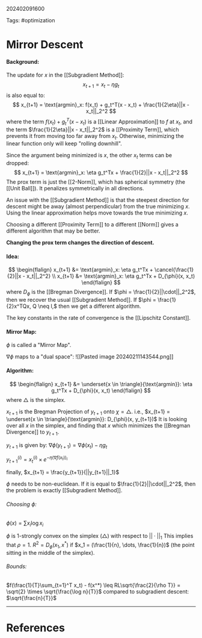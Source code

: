 202402091600

Tags: #optimization 

# Mirror Descent

#### Background:
The update for $x$ in the [[Subgradient Method]]:
$$
x_{t+1} = x_t - \eta g_t
$$
is also equal to:
$$
x_{t+1} = \text{argmin}_x: f(x_t) + g_t^T(x - x_t) + \frac{1}{2\eta}||x - x_t||_2^2
$$
where the term $f(x_t) + g_t^T(x - x_t)$ is a [[Linear Approximation]] to $f$ at $x_t$,
and the term $\frac{1}{2\eta}||x - x_t||_2^2$ is a [[Proximity Term]], which prevents it from moving too far away from $x_t$.  Otherwise, minimizing the linear function only will keep "rolling downhill".

Since the argument being minimized is $x$, the other $x_t$ terms can be dropped:
$$
x_{t+1} = \text{argmin}_x: \eta g_t^Tx + \frac{1}{2}||x - x_t||_2^2
$$
The prox term is just the [[2-Norm]], which has spherical symmetry (the [[Unit Ball]]).  It penalizes symmetrically in all directions.

An issue with the [[Subgradient Method]] is that the steepest direction for descent might be away (almost perpendicular) from the true minimizing $x$.  Using the linear approximation helps move towards the true minimizing $x$.

Choosing a different [[Proximity Term]] to a different [[Norm]] gives a different algorithm that may be better.  

**Changing the prox term changes the direction of descent.**

#### Idea:
$$
\begin{flalign}
x_{t+1} &= \text{argmin}_x: \eta g_t^Tx + \cancel{\frac{1}{2}||x - x_t||_2^2} \\
x_{t+1} &= \text{argmin}_x: \eta g_t^Tx + D_{\phi}(x, x_t)
\end{flalign}
$$
where $D_{\phi}$ is the [[Bregman Divergence]].
If $\phi = \frac{1}{2}||\cdot||_2^2$, then we recover the usual [[Subgradient Method]].
If $\phi = \frac{1}{2}x^TQx, Q \neq I,$ then we get a different algorithm.

The key constants in the rate of convergence is the [[Lipschitz Constant]].

#### Mirror Map:
$\phi$ is called a "Mirror Map".

$\nabla \phi$ maps to a "dual space":
![[Pasted image 20240211143544.png]]

#### Algorithm:
$$
\begin{flalign}
x_{t+1} &= \underset{x \in \triangle}{\text{argmin}}: \eta g_t^Tx + D_{\phi}(x, x_t)
\end{flalign}
$$
where $\triangle$ is the simplex.

$x_{t+1}$ is the Bregman Projection of $y_{t+1}$ onto $\chi = \triangle$.
i.e., $x_{t+1} = \underset{x \in \triangle}{\text{argmin}}: D_{\phi}(x, y_{t+1})$
It is looking over all $x$ in the simplex, and finding that $x$ which minimizes the [[Bregman Divergence]] to $y_{t+1}$.

$y_{t+1}$ is given by: $\nabla \phi (y_{t+1}) = \nabla \phi (x_t) - \eta g_t$

$y_{t+1}^{(i)} = x_t^{(i)} \times e^{-\eta (\nabla f(x_t))_i}$

finally,
$x_{t+1} = \frac{y_{t+1}}{||y_{t+1}||_1}$



$\phi$ needs to be non-euclidean.  If it is equal to $\frac{1}{2}||\cdot||_2^2$, then the problem is exactly [[Subgradient Method]].

###### Choosing $\phi$:

$\phi(x) = \sum x_i \log x_i$

$\phi$ is 1-strongly convex on the simplex ($\triangle$) with respect to $||\cdot||_1$
This implies that $\rho = 1$.
$R^2 = D_{\phi}(x_1, x^*)$ if $x_1 = (\frac{1}{n}, \dots, \frac{1}{n})$ (the point sitting in the middle of the simplex).


###### Bounds:
$f(\frac{1}{T}\sum_{t=1}^T x_t) - f(x^*) \leq RL\sqrt{\frac{2}{\rho T}} = \sqrt{2} \times \sqrt{\frac{\log n}{T}}$
compared to subgradient descent: $\sqrt{\frac{n}{T}}$

---
# References
